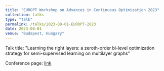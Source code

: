 ```yaml
---
title: "EUROPT Workshop on Advances in Continuous Optimization 2023"
collection: talks
type: "Talk"
permalink: /talks/2023-08-01-EUROPT-2023
date: 2023-08-01
venue: "Budapest, Hungary"
---
```


Talk title: "Learning the right layers: a zeroth-order bi-level optimization strategy for semi-supervised learning on multilayer graphs"

Conference page: [link](http://www.europt.hu/)

